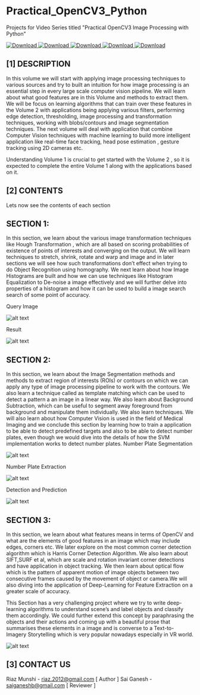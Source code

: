 # Practical_OpenCV3_Python
Projects for Video Series titled "Practical OpenCV3 Image Processing with Python"


[![Download](https://img.shields.io/badge/Build-Passing-brightgreen.svg) ](https://www.github.com/riaz)
[![Download](https://img.shields.io/badge/Python-3.6.1-brightgreen.svg) ](https://www.python.org/downloads)
[![Download](https://img.shields.io/badge/OpenCV-3.2.0_dev-brightgreen.svg) ](https://www.opencv.org/)
[![Download](https://img.shields.io/badge/Numpy-1.12.1-brightgreen.svg) ](https://www.numpy.org)
[![Download](https://img.shields.io/badge/Browser-Chrome-brightgreen.svg) ](www.google.com/chrome)



[1]  DESCRIPTION
------------------------------------------------------------------------------------------
In this volume we will start with applying image processing techniques to various sources and try to built an
intuition for how image processing is an essential step in every large scale computer vision pipeline. We will learn
about what good features are in this Volume and methods to extract them. We will be focus on learning algorithms
that can train over these features in the Volume 2 with applications being applying various filters, performing edge
detection, thresholding, image processing and transformation techniques, working with blobs/contours and image
segmentation techniques. The next volume will deal with application that combine Computer Vision techniques
with machine learning to build more intelligent application like real-time face tracking, head pose estimation ,
gesture tracking using 2D cameras etc.

Understanding Volume 1 is crucial to get started with the Volume 2 , so it is expected to complete the entire
Volume 1 along with the applications based on it.

[2]  CONTENTS
-----------------------------------------------------------------------------------------
Lets now see the contents of each section

## SECTION 1:

In this section, we learn about the various image transformation techniques like Hough Transformation , which are
all based on scoring probabilities of existence of points of interests and converging on the output. We will learn
techniques to stretch, shrink, rotate and warp and image and in later sections we will see how such
transformations don’t effect when trying to do Object Recognition using homography. We next learn about how
Image Histograms are built and how we can use techniques like Histogram Equalization to De-noise a image
effectively and we will further delve into properties of a histogram and how it can be used to build a image search
search of some point of accuracy.

Query Image

![alt text](https://github.com/riaz/Practical_OpenCV3_Python/blob/master/images/query.jpg)


Result

![alt text](https://github.com/riaz/Practical_OpenCV3_Python/blob/master/images/canvas_app.png)




## SECTION 2:

In this section, we learn about the Image Segmentation methods and methods to extract region of interests (ROIs)
or contours on which we can apply any type of image processing pipeline to work with the contours. We also learn
a technique called as template matching which can be used to detect a pattern a an image in a linear way. We also
learn about Background Subtraction, which can be useful to segment away foreground from background and
manipulate them individually. We also learn techniques. We will also learn about how Computer Vision is used in
the field of Medical Imaging and we conclude this section by learning how to train a application to be able to detect
predefined targets and also to be able to detect number plates, even though we would dive into the details of how
the SVM implementation works to detect number plates.
Number Plate Segmentation

![alt text](https://github.com/riaz/Practical_OpenCV3_Python/blob/master/images/number_app_1.png)


Number Plate Extraction

![alt text](https://github.com/riaz/Practical_OpenCV3_Python/blob/master/images/number_app_2.png)


Detection and Prediction

![alt text](https://github.com/riaz/Practical_OpenCV3_Python/blob/master/images/number_app_3.png)



## SECTION 3:

In this section, we learn about what features means in terms of OpenCV and what are the elements of good features
in an image which may include edges, corners etc. We later explore on the most common corner detection
algorithm which is Harris Corner Detection Algorithm. We also learn about SIFT,SURF et al, which are scale and
rotation invariant corner detections and have application in object tracking. We then learn about optical flow
which is the pattern of apparent motion of image objects between two consecutive frames caused by the
movement of object or camera.We will also diving into the application of Deep-Learning for Feature Extraction on a
greater scale of accuracy.

This Section has a very challenging project where we try to write deep-learning algorithms to understand scene’s and label objects and classify them
accordingly. We could further extend this concept by paraphrasing the objects and their actions and coming up
with a beautiful prose that summarises these elements in a image and is converse to a Text-to- Imagery Storytelling
which is very popular nowadays especially in VR world.

![alt text](https://github.com/riaz/Practical_OpenCV3_Python/blob/master/images/scene_app_1.png)


[3] CONTACT US
-------------------------------
Riaz Munshi - riaz.2012@gmail.com   [ Author ]
Sai Ganesh  - saiganeshb@gmail.com  [ Reviewer ]
